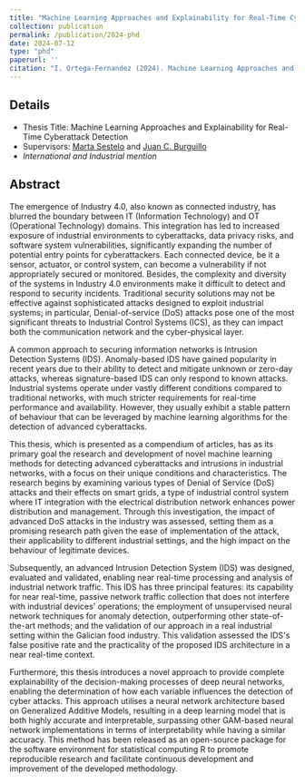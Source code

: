 ```yaml
---
title: "Machine Learning Approaches and Explainability for Real-Time Cyberattack Detection"
collection: publication
permalink: /publication/2024-phd
date: 2024-07-12
type: "phd"
paperurl: ''
citation: "I. Ortega-Fernandez (2024). Machine Learning Approaches and Explainability for Real-Time Cyberattack Detection. Doctoral thesis, University of Vigo."
---
```


## Details

* Thesis Title: Machine Learning Approaches and Explainability for Real-Time Cyberattack Detection
* Supervisors: [Marta Sestelo](mailto:sestelo@uvigo.gal) and [Juan C. Burguillo](mailto:J.C.Burguillo@uvigo.es)
* *International and Industrial mention* 

## Abstract
The emergence of Industry 4.0, also known as connected industry, has blurred the boundary between IT (Information Technology) and OT (Operational Technology) domains. This integration has led to increased exposure of industrial environments to cyberattacks, data privacy risks, and software system vulnerabilities, significantly expanding the number of potential entry points for cyberattackers. Each connected device, be it a sensor, actuator, or control system, can become a vulnerability if not appropriately secured or monitored. Besides, the complexity and diversity of the systems in Industry 4.0 environments make it difficult to detect and respond to security incidents. Traditional security solutions may not be effective against sophisticated attacks designed to exploit industrial systems; in particular, Denial-of-service (DoS) attacks pose one of the most significant threats to Industrial Control Systems (ICS), as they can impact both the communication network and the cyber-physical layer.


A common approach to securing information networks is Intrusion Detection Systems (IDS). Anomaly-based IDS have gained popularity in recent years due to their ability to detect and mitigate unknown or zero-day attacks, whereas signature-based IDS can only respond to known attacks. Industrial systems operate under vastly different conditions compared to traditional networks, with much stricter requirements for real-time performance and availability. However, they usually exhibit a stable pattern of behaviour that can be leveraged by machine learning algorithms for the detection of advanced cyberattacks. 


This thesis, which is presented as a compendium of articles, has as its primary goal the research and development of novel machine learning methods for detecting advanced cyberattacks and intrusions in industrial networks, with a focus on their unique conditions and characteristics. The research begins by examining various types of Denial of Service (DoS) attacks and their effects on smart grids, a type of industrial control system where IT integration with the electrical distribution network enhances power distribution and management. Through this investigation, the impact of advanced DoS attacks in the industry was assessed, setting them as a promising research path given the ease of implementation of the attack, their applicability to different industrial settings, and the high impact on the behaviour of legitimate devices. 


Subsequently, an advanced Intrusion Detection System (IDS) was designed, evaluated and validated, enabling near real-time processing and analysis of industrial network traffic. This IDS has three principal features: its capability for near real-time, passive network traffic collection that does not interfere with industrial devices' operations; the employment of unsupervised neural network techniques for anomaly detection, outperforming other state-of-the-art methods; and the validation of our approach in a real industrial setting within the Galician food industry. This validation assessed the IDS's false positive rate and the practicality of the proposed IDS architecture in a near real-time context.


Furthermore, this thesis introduces a novel approach to provide complete explainability of the decision-making processes of deep neural networks, enabling the determination of how each variable influences the detection of cyber attacks. This approach utilises a neural network architecture based on Generalized Additive Models, resulting in a deep learning model that is both highly accurate and interpretable, surpassing other GAM-based neural network implementations in terms of interpretability while having a similar accuracy. This method has been released as an open-source package for the software environment for statistical computing R to promote reproducible research and facilitate continuous development and improvement of the developed methodology.